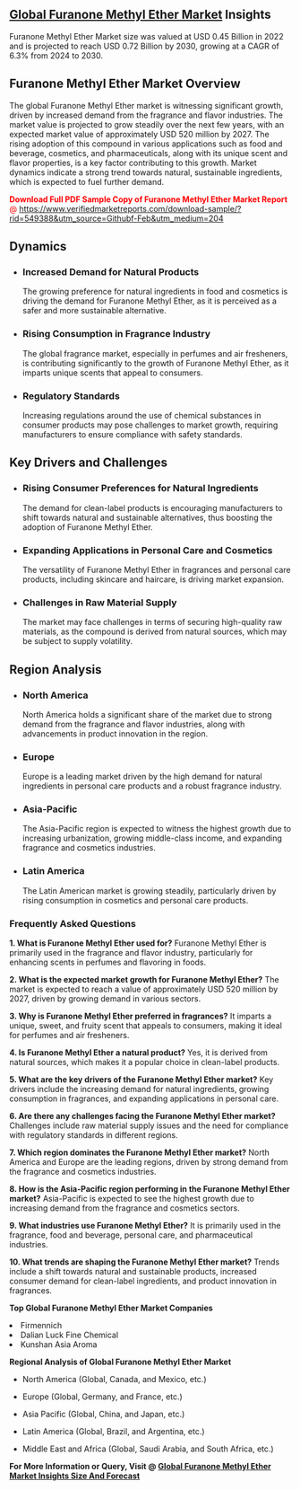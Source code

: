 <h2><a href="https://www.verifiedmarketreports.com/download-sample/?rid=549388&amp;utm_source=Githubf&amp;utm_medium=204" target="_blank">Global Furanone Methyl Ether Market</a> Insights</h2><p>Furanone Methyl Ether Market size was valued at USD 0.45 Billion in 2022 and is projected to reach USD 0.72 Billion by 2030, growing at a CAGR of 6.3% from 2024 to 2030.</p><p> <h2>Furanone Methyl Ether Market Overview</h2> <p>The global Furanone Methyl Ether market is witnessing significant growth, driven by increased demand from the fragrance and flavor industries. The market value is projected to grow steadily over the next few years, with an expected market value of approximately USD 520 million by 2027. The rising adoption of this compound in various applications such as food and beverage, cosmetics, and pharmaceuticals, along with its unique scent and flavor properties, is a key factor contributing to this growth. Market dynamics indicate a strong trend towards natural, sustainable ingredients, which is expected to fuel further demand.</p> <p><p><span class=""><span style="color: #ff0000;"><strong>Download Full PDF Sample Copy of Furanone Methyl Ether Market Report</strong> @ </span><a href="https://www.verifiedmarketreports.com/download-sample/?rid=549388&amp;utm_source=Githubf-Feb&amp;utm_medium=204" target="_blank">https://www.verifiedmarketreports.com/download-sample/?rid=549388&amp;utm_source=Githubf-Feb&amp;utm_medium=204</a></span></p></p> <h2>Dynamics</h2> <ul> <li><h3>Increased Demand for Natural Products</h3> The growing preference for natural ingredients in food and cosmetics is driving the demand for Furanone Methyl Ether, as it is perceived as a safer and more sustainable alternative.</li> <li><h3>Rising Consumption in Fragrance Industry</h3> The global fragrance market, especially in perfumes and air fresheners, is contributing significantly to the growth of Furanone Methyl Ether, as it imparts unique scents that appeal to consumers.</li> <li><h3>Regulatory Standards</h3> Increasing regulations around the use of chemical substances in consumer products may pose challenges to market growth, requiring manufacturers to ensure compliance with safety standards.</li> </ul> <h2>Key Drivers and Challenges</h2> <ul> <li><h3>Rising Consumer Preferences for Natural Ingredients</h3> The demand for clean-label products is encouraging manufacturers to shift towards natural and sustainable alternatives, thus boosting the adoption of Furanone Methyl Ether.</li> <li><h3>Expanding Applications in Personal Care and Cosmetics</h3> The versatility of Furanone Methyl Ether in fragrances and personal care products, including skincare and haircare, is driving market expansion.</li> <li><h3>Challenges in Raw Material Supply</h3> The market may face challenges in terms of securing high-quality raw materials, as the compound is derived from natural sources, which may be subject to supply volatility.</li> </ul> <h2>Region Analysis</h2> <ul> <li><h3>North America</h3> North America holds a significant share of the market due to strong demand from the fragrance and flavor industries, along with advancements in product innovation in the region.</li> <li><h3>Europe</h3> Europe is a leading market driven by the high demand for natural ingredients in personal care products and a robust fragrance industry.</li> <li><h3>Asia-Pacific</h3> The Asia-Pacific region is expected to witness the highest growth due to increasing urbanization, growing middle-class income, and expanding fragrance and cosmetics industries.</li> <li><h3>Latin America</h3> The Latin American market is growing steadily, particularly driven by rising consumption in cosmetics and personal care products.</li> </ul> <h3>Frequently Asked Questions</h3> <p><strong>1. What is Furanone Methyl Ether used for?</strong> Furanone Methyl Ether is primarily used in the fragrance and flavor industry, particularly for enhancing scents in perfumes and flavoring in foods.</p> <p><strong>2. What is the expected market growth for Furanone Methyl Ether?</strong> The market is expected to reach a value of approximately USD 520 million by 2027, driven by growing demand in various sectors.</p> <p><strong>3. Why is Furanone Methyl Ether preferred in fragrances?</strong> It imparts a unique, sweet, and fruity scent that appeals to consumers, making it ideal for perfumes and air fresheners.</p> <p><strong>4. Is Furanone Methyl Ether a natural product?</strong> Yes, it is derived from natural sources, which makes it a popular choice in clean-label products.</p> <p><strong>5. What are the key drivers of the Furanone Methyl Ether market?</strong> Key drivers include the increasing demand for natural ingredients, growing consumption in fragrances, and expanding applications in personal care.</p> <p><strong>6. Are there any challenges facing the Furanone Methyl Ether market?</strong> Challenges include raw material supply issues and the need for compliance with regulatory standards in different regions.</p> <p><strong>7. Which region dominates the Furanone Methyl Ether market?</strong> North America and Europe are the leading regions, driven by strong demand from the fragrance and cosmetics industries.</p> <p><strong>8. How is the Asia-Pacific region performing in the Furanone Methyl Ether market?</strong> Asia-Pacific is expected to see the highest growth due to increasing demand from the fragrance and cosmetics sectors.</p> <p><strong>9. What industries use Furanone Methyl Ether?</strong> It is primarily used in the fragrance, food and beverage, personal care, and pharmaceutical industries.</p> <p><strong>10. What trends are shaping the Furanone Methyl Ether market?</strong> Trends include a shift towards natural and sustainable products, increased consumer demand for clean-label ingredients, and product innovation in fragrances.</p> </p><p><strong>Top Global Furanone Methyl Ether Market Companies</strong></p><div data-test-id=""><p><li>Firmennich</li><li> Dalian Luck Fine Chemical</li><li> Kunshan Asia Aroma</li></p><div><strong>Regional Analysis of&nbsp;Global Furanone Methyl Ether Market</strong></div><ul><li dir="ltr"><p dir="ltr">North America&nbsp;(Global, Canada, and Mexico, etc.)</p></li><li dir="ltr"><p dir="ltr">Europe (Global, Germany, and France, etc.)</p></li><li dir="ltr"><p dir="ltr">Asia Pacific&nbsp;(Global, China, and Japan, etc.)</p></li><li dir="ltr"><p dir="ltr">Latin America&nbsp;(Global, Brazil, and Argentina, etc.)</p></li><li dir="ltr">Middle East and Africa&nbsp;(Global, Saudi Arabia, and South Africa, etc.)</li></ul><p><strong>For More Information or Query, Visit @&nbsp;</strong><strong><a href="https://www.verifiedmarketreports.com/product/furanone-methyl-ether-market/?utm_source=Githubf&amp;utm_medium=204" target="_blank">Global Furanone Methyl Ether Market Insights Size And Forecast</a></strong></p></div>
